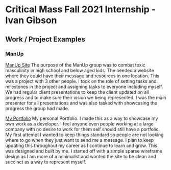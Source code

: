# Critical Mass Fall 2021 Internship - Ivan Gibson

## Work / Project Examples

### ManUp
[ManUp Site](https://stylesquadmanup.herokuapp.com)
	The purpose of the ManUp group was to combat toxic masculinity in high school and below aged kids. The needed a website where they could have their message and resources in one location. This was a project with 3 other people. I took on the role of setting tasks and milestones in the project and assigning tasks to everyone including myself. We had regular client presentations to keep the client updated on all progress and to make sure their vision we being represented. I was the main presenter for all presentations and was also tasked with showcasing the progress the group had made.

[My Portfolio](ivangibson.com)
  My personal Portfolio. I made this as a way to showcase my own work as a developer. I feel anyone even people working at a large company with no desire to work for them self should still have a portfolio. My first attempt I wanted to keep things standard so people are not looking where to go when they just want to send me a message. I plan to keep updating this throughout my career as I continue to learn and grow.
This was designed and built by me. I started off with a simple sparse wireframe design as I am more of a minimalist and wanted the site to be clean and succinct as a way to represent myself.
